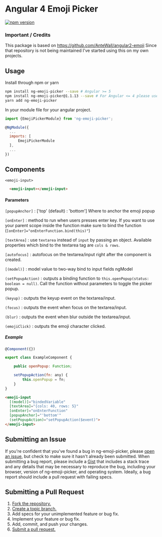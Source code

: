 # Angular 4 Emoji Picker
[![npm version](https://badge.fury.io/js/ng-emoji-picker.svg)](https://badge.fury.io/js/ng-emoji-picker)

### Important / Credits
This package is based on https://github.com/AnteWall/angular2-emoji
Since that repository is not being maintained I've started using this on my own projects.

## Usage
Install through npm or yarn
```bash
npm install ng-emoji-picker --save # Angular >= 5
npm install ng-emoji-picker@1.1.13 --save # For Angular <= 4 please use version 1.1.13.
yarn add ng-emoji-picker
```
In your module file for your angular project.
```javascript
import {EmojiPickerModule} from 'ng-emoji-picker';

@NgModule({
  ...
  imports: [
      EmojiPickerModule
  ],
  ...
})
```
## Components
`<emoji-input>`
```html
  <emoji-input></emoji-input>
```
#### Parameters
`[popupAnchor]` : ['top' (default) : 'bottom']
Where to anchor the emoji popup

`[onEnter]` : method to run when users presses enter key. If you want to use your parent scope inside the function make sure to bind the function (`[onEnter]="onEnterFunction.bind(this)"`)

`[textArea]` : use `textarea` instead of `input` by passing an object. Available properties which bind to the textarea tag are `cols & rows`.

`[autofocus]` : autofocus on the textarea/input right after the component is created.

`[(model)]` : model value to two-way bind to input fields ngModel

`(setPopupAction)` : outputs a binding function to `this.openPopup(status: boolean = null)`. Call the function without parameters to toggle the picker popup.

`(keyup)` : outputs the keyup event on the textarea/input.

`(focus)` : outputs the event when focus on the textarea/input.

`(blur)` : outputs the event when blur outside the textarea/input.

`(emojiClick)` : outputs the emoji character clicked.

##### Example
```javascript
@Component({})

export class ExampleComponent {

    public openPopup: Function;

    setPopupAction(fn: any) {
        this.openPopup = fn;
    }
}
```
```html
<emoji-input
  [(model)]="bindedVariable"
  [textArea]="{cols: 40, rows: 5}"
  [onEnter]="onEnterFunction"
  [popupAnchor]="'bottom'"
  (setPopupAction)="setPopupAction($event)">
</emoji-input>
```

## Submitting an Issue

If you're confident that you've found a bug in
ng-emoji-picker, please [open an issue][issues], but check to make sure it hasn't
already been submitted. When submitting a bug report, please include a
[Gist][] that includes a stack trace and any details that may be
necessary to reproduce the bug, including your browser, version of ng-emoji-picker, and operating system. Ideally, a bug report should include a
pull request with failing specs.

[gist]: https://gist.github.com/

## Submitting a Pull Request
1. [Fork the repository.][fork]
2. [Create a topic branch.][branch]
3. Add specs for your unimplemented feature or bug fix.
4. Implement your feature or bug fix.
5. Add, commit, and push your changes.
6. [Submit a pull request.][pr]

[issues]: https://github.com/lbertenasco/ng-emoji-picker/issues
[fork]: http://help.github.com/fork-a-repo/
[branch]: http://learn.github.com/p/branching.html
[pr]: http://help.github.com/send-pull-requests/
